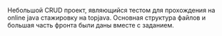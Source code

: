 Небольшой CRUD проект, являющийся тестом для прохождения на online java стажировку на topjava. Основная структура файлов и большая часть фронта были даны вместе с заданием.
